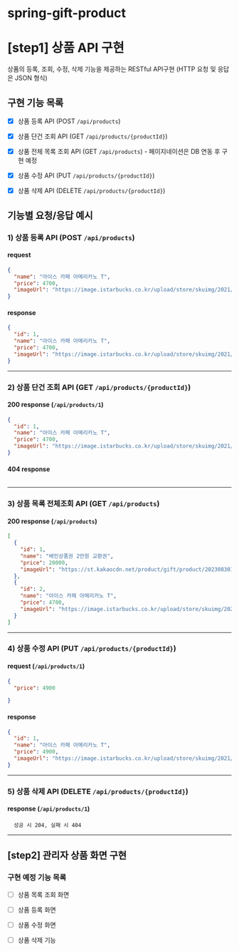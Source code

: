 # spring-gift-product

# [step1] 상품 API 구현


상품의 등록, 조회, 수정, 삭제 기능을 제공하는 RESTful API구현
(HTTP 요청 및 응답은 JSON 형식)

## 구현 기능 목록

- [x] 상품 등록 API (POST `/api/products`)
- [x] 상품 단건 조회 API (GET `/api/products/{productId}`)
- [x] 상품 전체 목록 조회 API (GET `/api/products`) - 페이지네이션은 DB 연동 후 구현 예정
- [x] 상품 수정 API (PUT `/api/products/{productId}`)
- [x] 상품 삭제 API (DELETE `/api/products/{productId}`)


## 기능별 요청/응답 예시

### 1) 상품 등록 API (POST `/api/products`)

#### request

```json
{
  "name": "아이스 카페 아메리카노 T",
  "price": 4700,
  "imageUrl": "https://image.istarbucks.co.kr/upload/store/skuimg/2021/04/[110563]_20210426095937947.jpg"
}
```
#### response 
```json
{
  "id": 1,
  "name": "아이스 카페 아메리카노 T",
  "price": 4700,
  "imageUrl": "https://image.istarbucks.co.kr/upload/store/skuimg/2021/04/[110563]_20210426095937947.jpg"
}
```
---
### 2) 상품 단건 조회 API (GET `/api/products/{productId}`)

#### 200 response (`/api/products/1`)
```json
{
  "id": 1,
  "name": "아이스 카페 아메리카노 T",
  "price": 4700,
  "imageUrl": "https://image.istarbucks.co.kr/upload/store/skuimg/2021/04/[110563]_20210426095937947.jpg"
}
```
#### 404 response
```json

```
---
### 3) 상품 목록 전체조회 API (GET `/api/products`)

#### 200 response (`/api/products`)
```json
[
  {
    "id": 1,
    "name": "배민상품권 2만원 교환권",
    "price": 20000,
    "imageUrl": "https://st.kakaocdn.net/product/gift/product/20230830170233_21660381ee6d4c06ac0abe956468d0d2.png"
  },
  {
    "id": 2,
    "name": "아이스 카페 아메리카노 T",
    "price": 4700,
    "imageUrl": "https://image.istarbucks.co.kr/upload/store/skuimg/2021/04/[110563]_20210426095937947.jpg"
  }
]
```
---
### 4) 상품 수정 API (PUT `/api/products/{productId}`)

#### request (`/api/products/1`)
```json
{
  "price": 4900

}
```
#### response 
```json
{
  "id": 1,
  "name": "아이스 카페 아메리카노 T",
  "price": 4900,
  "imageUrl": "https://image.istarbucks.co.kr/upload/store/skuimg/2021/04/[110563]_20210426095937947.jpg"
}
```
---
### 5) 상품 삭제 API (DELETE `/api/products/{productId}`)

#### response (`/api/products/1`)
```
  성공 시 204, 실패 시 404
```
---

## [step2] 관리자 상품 화면 구현
### 구현 예정 기능 목록

- [ ] 상품 목록 조회 화면
- [ ] 상품 등록 화면
- [ ] 상품 수정 화면
- [ ] 상품 삭제 기능
  


